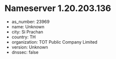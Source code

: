 # Nameserver 1.20.203.136

* as_number: 23969
* name: Unknown
* city: Si Prachan
* country: TH
* organization: TOT Public Company Limited
* version: Unknown
* dnssec: false

